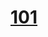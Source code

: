 <!-- TITLE: Training -->
<!-- SUBTITLE: Follow all these steps and you can take the wheel! -->

# [101](/lights/training/101)